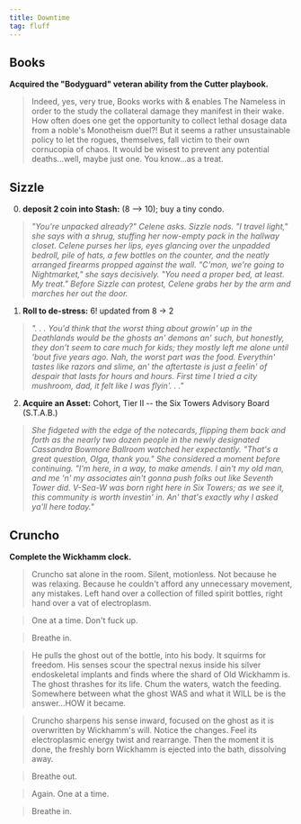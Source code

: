 ```yaml
---
title: Downtime
tag: fluff
---
```


## Books
**Acquired the "Bodyguard" veteran ability from the Cutter playbook.** 
> Indeed, yes, very true, Books works with & enables The Nameless in order to the study the collateral damage they manifest in their wake. How often does one get the opportunity to collect lethal dosage data from a noble's Monotheism duel?! But it seems a rather unsustainable policy to let the rogues, themselves, fall victim to their own cornucopia of chaos. It would be wisest to prevent any potential deaths...well, maybe just one. You know...as a treat. 

## Sizzle
0) **deposit 2 coin into Stash:** (8 --> 10); buy a tiny condo.
> *"You're unpacked already?" Celene asks. Sizzle nods. "I travel light," she says with a shrug, stuffing her now-empty pack in the hallway closet. Celene purses her lips, eyes glancing over the unpadded bedroll, pile of hats, a few bottles on the counter, and the neatly arranged firearms propped against the wall. "C'mon, we're going to Nightmarket," she says decisively. "You need a proper bed, at least. My treat." Before Sizzle can protest, Celene grabs her by the arm and marches her out the door.*

1) **Roll to de-stress:** 6! updated from 8 -> 2
> *". . . You'd think that the worst thing about growin' up in the Deathlands would be the ghosts an' demons an' such, but honestly, they don't seem to care much for kids; they mostly left me alone until 'bout five years ago. Nah, the worst part was the food. Everythin' tastes like razors and slime, an' the aftertaste is just a feelin' of despair that lasts for hours and hours. First time I tried a city mushroom, dad, it felt like I was flyin'. . ."*

2) **Acquire an Asset:** Cohort, Tier II -- the Six Towers Advisory Board (S.T.A.B.)
> *She fidgeted with the edge of the notecards, flipping them back and forth as the nearly two dozen people in the newly designated Cassandra Bowmore Ballroom watched her expectantly. "That's a great question, Olga, thank you." She considered a moment before continuing. "I'm here, in a way, to make amends. I ain't my old man, and me 'n' my associates ain't gonna push folks out like Seventh Tower did. V-Sea-W was born right here in Six Towers; as we see it, this community is worth investin' in. An' that's exactly why I asked ya'll here today."*

## Cruncho

**Complete the Wickhamm clock.**
> Cruncho sat alone in the room. Silent, motionless. Not because he was relaxing. Because he couldn't afford any unnecessary movement, any mistakes. Left hand over a collection of filled spirit bottles, right hand over a vat of electroplasm. 

> One at a time. Don't fuck up.

> Breathe in. 

> He pulls the ghost out of the bottle, into his body. It squirms for freedom. His senses scour the spectral nexus inside his silver endoskeletal implants and finds where the shard of Old Wickhamm is. The ghost thrashes for its life. Chum the waters, watch the feeding. Somewhere between what the ghost WAS and what it WILL be is the answer...HOW it became. 

> Cruncho sharpens his sense inward, focused on the ghost as it is overwritten by Wickhamm's will. Notice the changes. Feel its electroplasmic energy twist and rearrange. Then the moment it is done, the freshly born Wickhamm is ejected into the bath, dissolving away. 

> Breathe out.

> Again. One at a time. 

> Breathe in.
